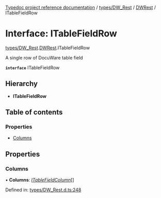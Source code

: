 [Typedoc project reference documentation](../README.md) / [types/DW_Rest](../modules/types_dw_rest.md) / [DWRest](../modules/types_dw_rest.dwrest.md) / ITableFieldRow

# Interface: ITableFieldRow

[types/DW_Rest](../modules/types_dw_rest.md).[DWRest](../modules/types_dw_rest.dwrest.md).ITableFieldRow

A single row of DocuWare table field

**`interface`** ITableFieldRow

## Hierarchy

* **ITableFieldRow**

## Table of contents

### Properties

- [Columns](types_dw_rest.dwrest.itablefieldrow.md#columns)

## Properties

### Columns

• **Columns**: [*ITableFieldColumn*](types_dw_rest.dwrest.itablefieldcolumn.md)[]

Defined in: [types/DW_Rest.d.ts:248](https://github.com/DocuWare/REST-Sample-TS/blob/6f07cff/src/types/DW_Rest.d.ts#L248)
